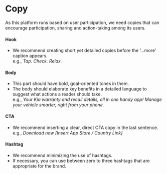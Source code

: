 # Copy

As this platform runs based on user participation, we need copies that can encourage participation, sharing and action-taking among its users.

#### Hook

* We recommend creating short yet detailed copies before the ‘...more’ caption appears.\
  e.g., _Tap. Check. Relax.​_

#### Body

* This part should have bold, goal-oriented tones in them.
* The body should elaborate key benefits in a detailed language to suggest what actions a reader should take.\
  e.g., _Your Kia warranty and recall details, all in one handy app! Manage your vehicle smarter, right from your phone._

#### CTA

* We recommend inserting a clear, direct CTA copy in the last sentence.\
  e.g., _Download now \[Insert App Store / Country Link]_

#### Hashtag

* We recommend minimizing the use of hashtags.
* If necessary, you can use between zero to three hashtags that are appropriate for the brand.






